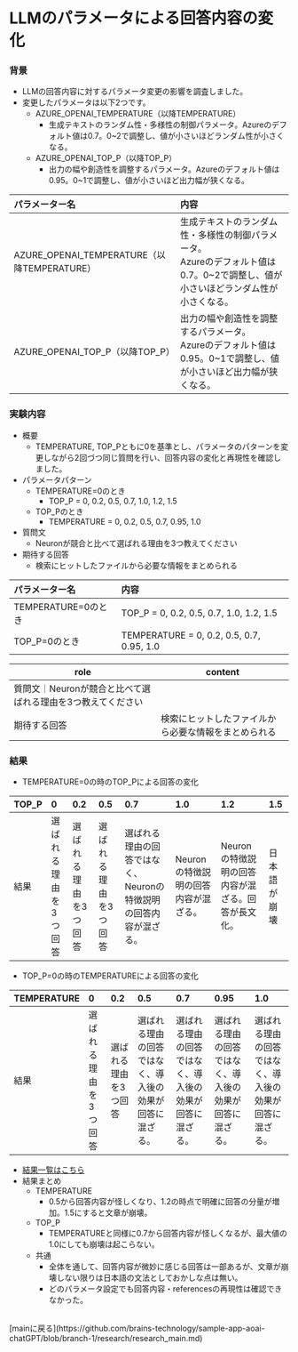 # LLMのパラメータによる回答内容の変化
### 背景
  - LLMの回答内容に対するパラメータ変更の影響を調査しました。
  - 変更したパラメータは以下2つです。
    - AZURE_OPENAI_TEMPERATURE（以降TEMPERATURE）
      - 生成テキストのランダム性・多様性の制御パラメータ。Azureのデフォルト値は0.7。0~2で調整し、値が小さいほどランダム性が小さくなる。
    - AZURE_OPENAI_TOP_P（以降TOP_P）
        - 出力の幅や創造性を調整するパラメータ。Azureのデフォルト値は0.95。0~1で調整し、値が小さいほど出力幅が狭くなる。

|パラメーター名|内容|
|:--------|:------------|
|AZURE_OPENAI_TEMPERATURE（以降TEMPERATURE）|生成テキストのランダム性・多様性の制御パラメータ。<br>Azureのデフォルト値は0.7。0~2で調整し、値が小さいほどランダム性が小さくなる。|
|AZURE_OPENAI_TOP_P（以降TOP_P）|出力の幅や創造性を調整するパラメータ。<br>Azureのデフォルト値は0.95。0~1で調整し、値が小さいほど出力幅が狭くなる。|

### 実験内容
  - 概要
    - TEMPERATURE, TOP_Pともに0を基準とし、パラメータのパターンを変更しながら2回づつ同じ質問を行い、回答内容の変化と再現性を確認しました。
  - パラメータパターン
    - TEMPERATURE=0のとき
      - TOP_P = 0, 0.2, 0.5, 0.7, 1.0, 1.2, 1.5
    - TOP_Pのとき
      - TEMPERATURE = 0, 0.2, 0.5, 0.7, 0.95, 1.0
  - 質問文
    - Neuronが競合と比べて選ばれる理由を3つ教えてください
  - 期待する回答
    - 検索にヒットしたファイルから必要な情報をまとめられる

|パラメーター名|内容|
|:---|:---|
|TEMPERATURE=0のとき|TOP_P = 0, 0.2, 0.5, 0.7, 1.0, 1.2, 1.5
|TOP_P=0のとき|TEMPERATURE = 0, 0.2, 0.5, 0.7, 0.95, 1.0|

|role|content|
|---|---|
|質問文｜Neuronが競合と比べて選ばれる理由を3つ教えてください|
|期待する回答|検索にヒットしたファイルから必要な情報をまとめられる|
  
### 結果
- TEMPERATURE=0の時のTOP_Pによる回答の変化

|TOP_P    | 0 | 0.2 | 0.5 | 0.7 | 1.0 | 1.2 | 1.5 | 
|:----------------|:----------------|:----------------|:----------------|:----------------|:----------------|:----------------|:----------------| 
|結果    | 選ばれる理由を3つ回答 | 選ばれる理由を3つ回答 | 選ばれる理由を3つ回答 | 選ばれる理由の回答ではなく、Neuronの特徴説明の回答内容が混ざる。 | Neuronの特徴説明の回答内容が混ざる。 | Neuronの特徴説明の回答内容が混ざる。回答が長文化。 | 日本語が崩壊 | 


- TOP_P=0の時のTEMPERATUREによる回答の変化

|TEMPERATURE    | 0 | 0.2 | 0.5 | 0.7 | 0.95 | 1.0 | 
|:----------------|:----------------|:----------------|:----------------|:----------------|:----------------|:----------------|
|結果    | 選ばれる理由を3つ回答 | 選ばれる理由を3つ回答 | 選ばれる理由の回答ではなく、導入後の効果が回答に混ざる。 | 選ばれる理由の回答ではなく、導入後の効果が回答に混ざる。 | 選ばれる理由の回答ではなく、導入後の効果が回答に混ざる。 | 選ばれる理由の回答ではなく、導入後の効果が回答に混ざる。 | 

  - [結果一覧はこちら](https://docs.google.com/spreadsheets/d/1LjRzi9FyqdQk4g7WxtzFOkEurJ3RssDoZNCg97mQdBs/edit?gid=0#gid=0)
  - 結果まとめ
    - TEMPERATURE
      - 0.5から回答内容が怪しくなり、1.2の時点で明確に回答の分量が増加。1.5にすると文章が崩壊。
    - TOP_P
      - TEMPERATUREと同様に0.7から回答内容が怪しくなるが、最大値の1.0にしても崩壊は起こらない。
    - 共通
      - 全体を通して、回答内容が微妙に感じる回答は一部あるが、文章が崩壊しない限りは日本語の文法としておかしな点は無い。
      - どのパラメータ設定でも回答内容・referencesの再現性は確認できなかった。

</br>
[mainに戻る](https://github.com/brains-technology/sample-app-aoai-chatGPT/blob/branch-1/research/research_main.md)
